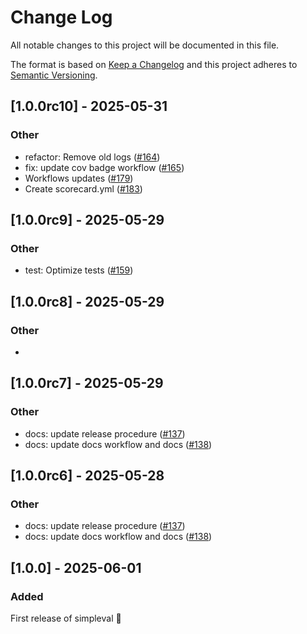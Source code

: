 # Change Log
All notable changes to this project will be documented in this file.
 
The format is based on [Keep a Changelog](http://keepachangelog.com/)
and this project adheres to [Semantic Versioning](http://semver.org/).

## [1.0.0rc10] - 2025-05-31

### Other

- refactor: Remove old logs ([#164](https://github.com/cyberark/simple-llm-eval/pull/164))
- fix: update cov badge workflow ([#165](https://github.com/cyberark/simple-llm-eval/pull/165))
- Workflows updates ([#179](https://github.com/cyberark/simple-llm-eval/pull/179))
- Create scorecard.yml ([#183](https://github.com/cyberark/simple-llm-eval/pull/183))


## [1.0.0rc9] - 2025-05-29

### Other

- test: Optimize tests ([#159](https://github.com/cyberark/simple-llm-eval/pull/159))


## [1.0.0rc8] - 2025-05-29

### Other

- 


## [1.0.0rc7] - 2025-05-29

### Other

- docs: update release procedure ([#137](https://github.com/cyberark/simple-llm-eval/pull/137))
- docs: update docs workflow and docs ([#138](https://github.com/cyberark/simple-llm-eval/pull/138))


## [1.0.0rc6] - 2025-05-28

### Other

- docs: update release procedure ([#137](https://github.com/cyberark/simple-llm-eval/pull/137))
- docs: update docs workflow and docs ([#138](https://github.com/cyberark/simple-llm-eval/pull/138))

  
## [1.0.0] - 2025-06-01
   
### Added
 
First release of simpleval 🎉
